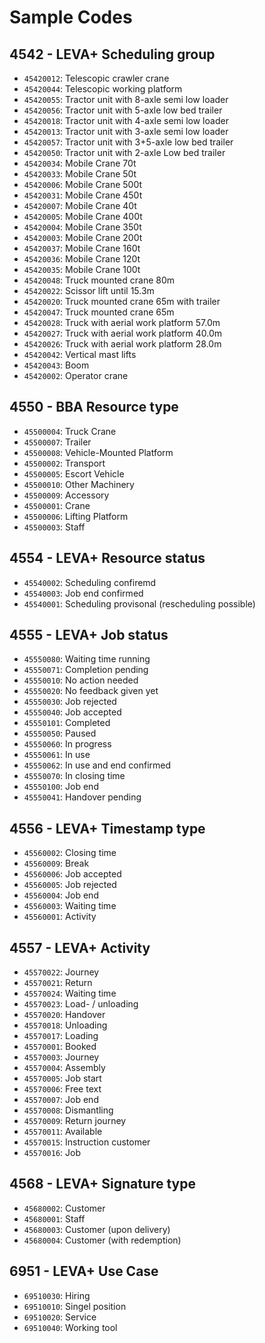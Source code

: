 # Sample Codes

## 4542 - LEVA+ Scheduling group
- `45420012`: Telescopic crawler crane
- `45420044`: Telescopic working platform
- `45420055`: Tractor unit with 8-axle semi low loader
- `45420056`: Tractor unit with 5-axle low bed trailer
- `45420018`: Tractor unit with 4-axle semi low loader
- `45420013`: Tractor unit with 3-axle semi low loader
- `45420057`: Tractor unit with 3+5-axle low bed trailer
- `45420050`: Tractor unit with 2-axle Low bed trailer
- `45420034`: Mobile Crane 70t
- `45420033`: Mobile Crane 50t
- `45420006`: Mobile Crane 500t
- `45420031`: Mobile Crane 450t
- `45420007`: Mobile Crane 40t
- `45420005`: Mobile Crane 400t
- `45420004`: Mobile Crane 350t
- `45420003`: Mobile Crane 200t
- `45420037`: Mobile Crane 160t
- `45420036`: Mobile Crane 120t
- `45420035`: Mobile Crane 100t
- `45420048`: Truck mounted crane 80m
- `45420022`: Scissor lift until 15.3m
- `45420020`: Truck mounted crane 65m with trailer
- `45420047`: Truck mounted crane 65m
- `45420028`: Truck with aerial work platform 57.0m
- `45420027`: Truck with aerial work platform 40.0m
- `45420026`: Truck with aerial work platform 28.0m
- `45420042`: Vertical mast lifts
- `45420043`: Boom
- `45420002`: Operator crane

## 4550 - BBA Resource type
- `45500004`: Truck Crane
- `45500007`: Trailer
- `45500008`: Vehicle-Mounted Platform
- `45500002`: Transport
- `45500005`: Escort Vehicle
- `45500010`: Other Machinery
- `45500009`: Accessory
- `45500001`: Crane
- `45500006`: Lifting Platform
- `45500003`: Staff

## 4554 - LEVA+ Resource status
- `45540002`: Scheduling confiremd
- `45540003`: Job end confirmed
- `45540001`: Scheduling provisonal (rescheduling possible)

## 4555 - LEVA+ Job status
- `45550080`: Waiting time running
- `45550071`: Completion pending
- `45550010`: No action needed
- `45550020`: No feedback given yet
- `45550030`: Job rejected
- `45550040`: Job accepted
- `45550101`: Completed
- `45550050`: Paused
- `45550060`: In progress
- `45550061`: In use
- `45550062`: In use and end confirmed
- `45550070`: In closing time
- `45550100`: Job end
- `45550041`: Handover pending

## 4556 - LEVA+ Timestamp type
- `45560002`: Closing time
- `45560009`: Break
- `45560006`: Job accepted
- `45560005`: Job rejected
- `45560004`: Job end
- `45560003`: Waiting time
- `45560001`: Activity

## 4557 - LEVA+ Activity
- `45570022`: Journey
- `45570021`: Return
- `45570024`: Waiting time
- `45570023`: Load- / unloading
- `45570020`: Handover
- `45570018`: Unloading
- `45570017`: Loading
- `45570001`: Booked
- `45570003`: Journey
- `45570004`: Assembly
- `45570005`: Job start
- `45570006`: Free text
- `45570007`: Job end
- `45570008`: Dismantling
- `45570009`: Return journey
- `45570011`: Available
- `45570015`: Instruction customer
- `45570016`: Job

## 4568 - LEVA+ Signature type
- `45680002`: Customer
- `45680001`: Staff
- `45680003`: Customer (upon delivery)
- `45680004`: Customer (with redemption)

## 6951 - LEVA+ Use Case
- `69510030`: Hiring
- `69510010`: Singel position
- `69510020`: Service
- `69510040`: Working tool